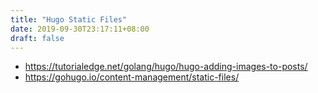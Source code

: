 ```yaml
---
title: "Hugo Static Files"
date: 2019-09-30T23:17:11+08:00
draft: false
---
```


* https://tutorialedge.net/golang/hugo/hugo-adding-images-to-posts/
* https://gohugo.io/content-management/static-files/
